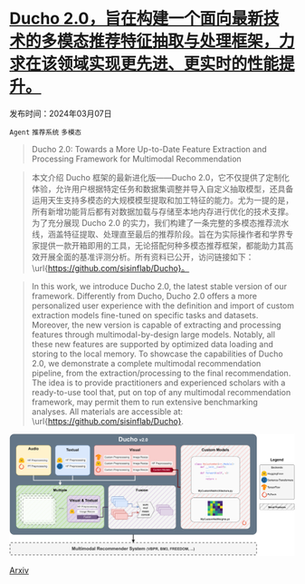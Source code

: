 # [Ducho 2.0，旨在构建一个面向最新技术的多模态推荐特征抽取与处理框架，力求在该领域实现更先进、更实时的性能提升。](https://arxiv.org/abs/2403.04503)

发布时间：2024年03月07日

`Agent` `推荐系统` `多模态`

> Ducho 2.0: Towards a More Up-to-Date Feature Extraction and Processing Framework for Multimodal Recommendation

> 本文介绍 Ducho 框架的最新进化版——Ducho 2.0，它不仅提供了定制化体验，允许用户根据特定任务和数据集调整并导入自定义抽取模型，还具备运用天生支持多模态的大规模模型提取和加工特征的能力。尤为一提的是，所有新增功能背后都有对数据加载与存储至本地内存进行优化的技术支撑。为了充分展现 Ducho 2.0 的实力，我们构建了一条完整的多模态推荐流水线，涵盖特征提取、处理直至最后的推荐阶段。旨在为实际操作者和学界专家提供一款开箱即用的工具，无论搭配何种多模态推荐框架，都能助力其高效开展全面的基准评测分析。所有资料已公开，访问链接如下：\url{https://github.com/sisinflab/Ducho}。

> In this work, we introduce Ducho 2.0, the latest stable version of our framework. Differently from Ducho, Ducho 2.0 offers a more personalized user experience with the definition and import of custom extraction models fine-tuned on specific tasks and datasets. Moreover, the new version is capable of extracting and processing features through multimodal-by-design large models. Notably, all these new features are supported by optimized data loading and storing to the local memory. To showcase the capabilities of Ducho 2.0, we demonstrate a complete multimodal recommendation pipeline, from the extraction/processing to the final recommendation. The idea is to provide practitioners and experienced scholars with a ready-to-use tool that, put on top of any multimodal recommendation framework, may permit them to run extensive benchmarking analyses. All materials are accessible at: \url{https://github.com/sisinflab/Ducho}.

![Ducho 2.0，旨在构建一个面向最新技术的多模态推荐特征抽取与处理框架，力求在该领域实现更先进、更实时的性能提升。](../../../paper_images/2403.04503/x1.png)

[Arxiv](https://arxiv.org/abs/2403.04503)